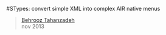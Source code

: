 #STypes: convert simple XML into complex AIR native menus
> [Behrooz Tahanzadeh](http://b-tz.com)<br/>
> nov 2013


